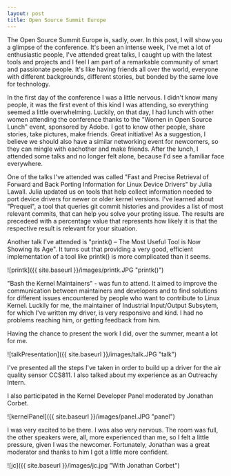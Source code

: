 ```yaml
---
layout: post
title: Open Source Summit Europe
---
```


The Open Source Summit Europe is, sadly, over. In this post, I will show you a glimpse of the conference. It's been an intense week, I've met a lot of enthusiastic people, I've attended great talks, I caught up with the latest tools and projects and I feel I am part of a remarkable community of smart and passionate people. It's like having friends all over the world, everyone with different backgrounds, different stories, but bonded by the same love for technology.

In the first day of the conference I was a little nervous. I didn't know many people, it was the first event of this kind I was attending, so everything seemed a little overwhelming. Luckily, on that day, I had lunch with other women attending the conference thanks to the "Women in Open Source Lunch" event, sponsored by Adobe. I got to know other people, share stories, take pictures, make friends. Great initiative! As a suggestion, I believe we should also have a similar networking event for newcomers, so they can mingle with eachother and make friends. After the lunch, I attended some talks and no longer felt alone, because I'd see a familiar face everywhere.

One of the talks I've attended was called "Fast and Precise Retrieval of Forward and Back Porting Information for Linux Device Drivers" by Julia Lawall. Julia updated us on tools that help collect information needed to port device drivers for newer or older kernel versions. I've learned about "Prequel", a tool that queries git commit histories and provides a list of most relevant commits, that can help you solve your proting issue. The results are precedeed with a percentage value that represents how likely it is that the respective result is relevant for your situation.

Another talk I've attended is "printk() – The Most Useful Tool is Now Showing its Age". It turns out that providing a very good, efficient implementation of a tool like printk() is more complicated than it seems.

![printk]({{ site.baseurl }}/images/printk.JPG "printk()")

"Bash the Kernel Maintainers" - was fun to attend. It aimed to improve the communication between maintainers and developers and to find solutions for different issues encountered by people who want to contribute to Linux Kernel. Luckily for me, the maintainer of Industrial Input/Output Subsytem, for which I've written my driver, is very responsive and kind. I had no problems reaching him, or getting feedback from him.

Having the chance to present the work I did, over the summer, meant a lot for me.

![talkPresentation]({{ site.baseurl }}/images/talk.JPG "talk")

I've presented all the steps I've taken in order to build up a driver for the air quality sensor CCS811. I also talked about my experience as an Outreachy Intern.

I also participated in the Kernel Developer Panel moderated by Jonathan Corbet.

![kernelPanel]({{ site.baseurl }}/images/panel.JPG "panel")

I was very excited to be there. I was also very nervous. The room was full, the other speakers were, all, more experienced than me, so I felt a little pressure, given I was the newcomer. Fortunately, Jonathan was a great moderator and thanks to him I got a little more confident.

![jc]({{ site.baseurl }}/images/jc.jpg "With Jonathan Corbet")



